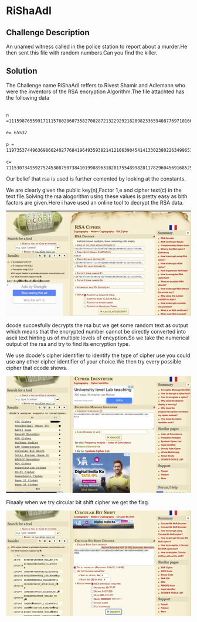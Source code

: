 # RiShaAdl

## Challenge Description 

An unamed witness called in the police station to report about a murder.He then sent this file with random numbers.Can you find the killer.

## Solution

The Challenge name RiShaAdl reffers to Rivest Shamir and Adlemann who were the inventors of the RSA encryption Algorithm.The file attachted has the following data

```

n =111598765599171115760286073582700287213229292182098233659408776971016667150820931667723364494060422578220234752373141415212948110631241078110507076790152220075115393126493587064186565805022778591559435083903320189693990483717806385032154280917234608087260013623812437842467208364547034230079885561896975840789

e= 65537

p = 11973537449636986624027768419649359382141210639045414133023802263499651617150613559220815757297164508995127431498714927314385145550991522382872354057678443

c= 7115307349592752453087507384101998896310201755489982811782960456916852519024573956216692511365287902482150890729269656150369927621003417690060434001843147367898643465429603458017427009211669853796315227888684076279713079707131990414700963325307189783459392119590632688933886073623931064592458285079897475017

```

Our belief that rsa is used is further cemented by looking at the constants.

We are clearly given the public key(n),Factor 1,e and cipher text(c) in the text file.Solving the rsa alogorithm using these values is pretty easy as bith factors are given.Here i have used an online tool to decrypt the RSA data.

![dcode image](./dcode.png)

dcode succesfully decrypts the rsa but we get some random text as output which means that the encrypted number cannot be directly converted into ascii text hinting us of multiple levels of encyption.So we take the numerical output of the rsa and try to find its encryption type.

We use dcode's cipher identifier to identify the type of cipher use you could use any other cipher identifier of your choice.We then try every possible cipher that dcode shows.

![ALT](./dcode2.png)

Finaaly when we try circular bit shift cipher we get the flag.

![ALT](./dcode3.png)
